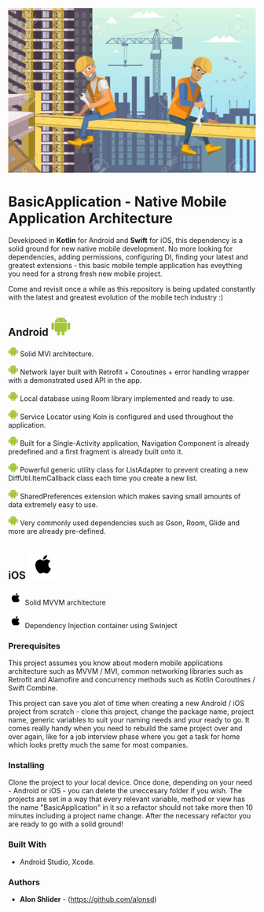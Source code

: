 <img src="https://github.com/alonsd/BasicApplication/blob/main/Basic%20Application%20Logo.jpeg" width="800"/> 

# BasicApplication - Native Mobile Application Architecture

Devekipoed in **Kotlin** for Android and **Swift** for iOS, this dependency is a solid ground for new native mobile development. No more looking for dependencies, adding permissions, configuring DI, finding your latest and greatest extensions -  this basic mobile temple application has eveything you need for a strong fresh new mobile project. 

Come and revisit once a while as this repository is being updated constantly with the latest and greatest evolution of the mobile tech industry :) 
 
 
 ## Android <img src="https://github.com/alonsd/BasicApplication/blob/main/Android%20Logo.png" width="40" height="40"/>
<img src="https://github.com/alonsd/BasicApplication/blob/main/Android%20Logo.png" width="20" height="20"/>  Solid MVI architecture.

<img src="https://github.com/alonsd/BasicApplication/blob/main/Android%20Logo.png" width="20" height="20"/>  Network layer built with Retrofit + Coroutines + error handling wrapper with a demonstrated used API in the app.

<img src="https://github.com/alonsd/BasicApplication/blob/main/Android%20Logo.png" width="20" height="20"/>  Local database using Room library implemented and ready to use.

<img src="https://github.com/alonsd/BasicApplication/blob/main/Android%20Logo.png" width="20" height="20"/>  Service Locator using Koin is configured and used throughout the application.

<img src="https://github.com/alonsd/BasicApplication/blob/main/Android%20Logo.png" width="20" height="20"/>  Built for a Single-Activity application, Navigation Component is already predefined and a first fragment is already built onto it.

<img src="https://github.com/alonsd/BasicApplication/blob/main/Android%20Logo.png" width="20" height="20"/>  Powerful generic utility class for ListAdapter to prevent creating a new DiffUtil.ItemCallback class each time you create a new list.

<img src="https://github.com/alonsd/BasicApplication/blob/main/Android%20Logo.png" width="20" height="20"/>  SharedPreferences extension which makes saving small amounts of data extremely easy to use. 

<img src="https://github.com/alonsd/BasicApplication/blob/main/Android%20Logo.png" width="20" height="20"/>  Very commonly used dependencies such as Gson, Room, Glide and more are already pre-defined.


## iOS <img src="https://github.com/alonsd/BasicApplication/blob/main/Apple%20Logo.png" width="60" height="60"/>
<img src="https://github.com/alonsd/BasicApplication/blob/main/Apple%20Logo.png" width="30" height="30"/>   Solid MVVM architecture 

<img src="https://github.com/alonsd/BasicApplication/blob/main/Apple%20Logo.png" width="30" height="30"/>   Dependency Injection container using Swinject 

### Prerequisites
This project assumes you know about modern mobile applications architecture such as MVVM / MVI, common networking libraries such as Retrofit and Alamofire and concurrency methods such as Kotlin Coroutines / Swift Combine.

This project can save you alot of time when creating a new Android / iOS project from scratch - clone this project, change the package name, project name, generic variables to suit your naming needs and your ready to go. It comes really handy when you need to rebuild the same project over and over again, like for a job interview phase where you get a task for home which looks pretty much the same for most companies. 

### Installing

Clone the project to your local device. Once done, depending on your need - Android or iOS - you can delete the uneccesary folder if you wish.
The projects are set in a way that every relevant variable, method or view has the name "BasicApplication" in it so a refactor should not take more then 10 minutes including a project name change. After the necessary refactor you are ready to go with a solid ground!

### Built With

- Android Studio, Xcode. 

### Authors

* **Alon Shlider** - (https://github.com/alonsd)
